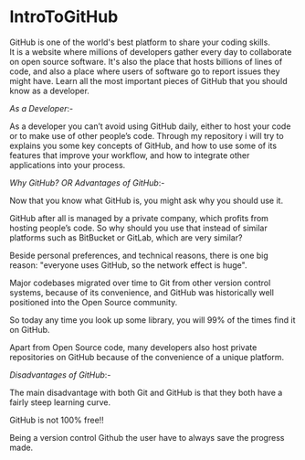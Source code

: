 # IntroToGitHub

GitHub  is  one  of  the  world's  best  platform  to share  your  coding  skills.    
It is a website where millions of developers gather every day to collaborate on open source software. 
It's also the place that hosts billions of lines of code, and also a place where users of software go to report issues they might have. 
Learn all the most important pieces of GitHub that you should know as a developer.




*As  a  Developer*:-

As a developer you can’t avoid using GitHub daily, either to host your code or to make use of other people’s code. 
Through my repository i will try to explains you some key concepts of GitHub, and how to use some of its features that improve your workflow, and how to integrate other applications into your process.




*Why GitHub?    _OR_    Advantages  of  GitHub*:-

Now that you know what GitHub is, you might ask why you should use it.

GitHub after all is managed by a private company, which profits from hosting people’s code. So why should you use that instead of similar platforms such as BitBucket or GitLab, which are very similar?

Beside personal preferences, and technical reasons, there is one big reason: "everyone uses GitHub, so the network effect is huge".

Major codebases migrated over time to Git from other version control systems, because of its convenience, and GitHub was historically well positioned into the Open Source community.

So today any time you look up some library, you will 99% of the times find it on GitHub.

Apart from Open Source code, many developers also host private repositories on GitHub because of the convenience of a unique platform.



*Disadvantages of GitHub*:-

The main disadvantage with both Git and GitHub is that they both have a fairly steep learning curve.

GitHub  is not  100%  free!!

Being  a  version  control  Github  the  user have to always save the progress made. 
